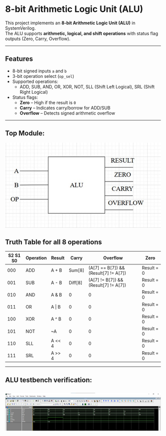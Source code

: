 # 8-bit Arithmetic Logic Unit (ALU)

This project implements an **8-bit Arithmetic Logic Unit (ALU)** in SystemVerilog.  
The ALU supports **arithmetic, logical, and shift operations** with status flag outputs (Zero, Carry, Overflow).  

---

##  Features
- 8-bit signed inputs `a` and `b`
- 3-bit operation select (`op_sel`)
- Supported operations:
  - ADD, SUB, AND, OR, XOR, NOT, SLL (Shift Left Logical), SRL (Shift Right Logical)
- Status flags:
  - **Zero** – High if the result is `0`
  - **Carry** – Indicates carry/borrow for ADD/SUB
  - **Overflow** – Detects signed arithmetic overflow

---
## Top Module:

![top module alu](images/alu_top.png) 

## Truth Table for all 8 operations 


| S2 S1 S0 | Operation | Result   | Carry    | Overflow                                    | Zero        |
|----------|-----------|----------|----------|---------------------------------------------|-------------|
| 000      | ADD       | A + B    | Sum[8]   | (A[7] == B[7]) && (Result[7] != A[7])       | Result = 0  |
| 001      | SUB       | A - B    | Diff[8]  | (A[7] != B[7]) && (Result[7] != A[7])       | Result = 0  |
| 010      | AND       | A & B    | 0        | 0                                           | Result = 0  |
| 011      | OR        | A \| B   | 0        | 0                                           | Result = 0  |
| 100      | XOR       | A ^ B    | 0        | 0                                           | Result = 0  |
| 101      | NOT       | ~A       | 0        | 0                                           | Result = 0  |
| 110      | SLL       | A << 4   | 0        | 0                                           | Result = 0  |
| 111      | SRL       | A >> 4   | 0        | 0                                           | Result = 0  |

---
## ALU testbench verification:
![ALU testbench verification](images/alu.png)
---